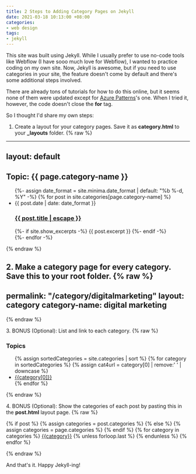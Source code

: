 ```yaml
---
title: 2 Steps to Adding Category Pages on Jekyll
date: 2021-03-18 10:13:00 +08:00
categories:
- web design
tags:
- jekyll
---
```


This site was built using Jekyll. While I usually prefer to use no-code tools like Webflow (I have sooo much love for Webflow), I wanted to practice coding on my own site. Now, Jekyll is awesome, but if you need to use categories in your site, the feature doesn't come by default and there's some additional steps involved.

There are already tons of tutorials for how to do this online, but it seems none of them were updated except for [Azure Patterns](https://www.azurepatterns.com/2020/03/11/jekyll-categories)'s one. When I tried it, however, the code doesn't close the **for** tag.

So I thought I'd share my own steps:

1. Create a layout for your category pages. Save it as **category.html** to your **_layouts** folder.
{% raw %}
---
layout: default
---

<div class="categories">
    <h2 class="category-title">
      Topic: {{ page.category-name }}
    </h2>
    <div class="posts">
    <ul class="post-list">
      {%- assign date_format = site.minima.date_format | default: "%b %-d, %Y" -%}
         {% for post in site.categories[page.category-name] %}
      <li>
        <span class="post-meta">{{ post.date | date: date_format }}</span>
        <h3>
          <a class="post-link" href="{{ post.url | relative_url }}">
            {{ post.title | escape }}
          </a>
        </h3>
        {%- if site.show_excerpts -%}
          {{ post.excerpt }}
        {%- endif -%}
      </li>
      {%- endfor -%}
    </ul>
    </div>
</div>
{% endraw %}

2\. Make a category page for every category. Save this to your root folder.
{% raw %}
---
permalink: "/category/digitalmarketing"
layout: category
category-name: digital marketing
---
{% endraw %}

3\. BONUS (Optional): List and link to each category.
{% raw %}
<h3 class="category-topic">Topics</h3>
<ul>
    {% assign sortedCategories = site.categories | sort %}
    {% for category in sortedCategories %}
     {% assign cat4url = category[0] | remove:' ' | downcase %}
     <li><a class="category-item" href="{{site.baseurl}}/category/{{cat4url}}">
        {{category[0]}}
     </a>
         </li>
{% endfor %}
    </ul>
{% endraw %}

4\. BONUS (Optional): Show the categories of each post by pasting this in the **post.html** layout page.
{% raw %}
       <div class="post-categories">
  {% if post %}
    {% assign categories = post.categories %}
  {% else %}
    {% assign categories = page.categories %}
  {% endif %}
  {% for category in categories %}
  <a href="{{site.baseurl}}/category/{{category|remove:' '| downcase}}">{{category}}</a>
  {% unless forloop.last %}&nbsp;{% endunless %}
  {% endfor %}
</div>
{% endraw %}

And that's it. Happy Jekyll-ing!